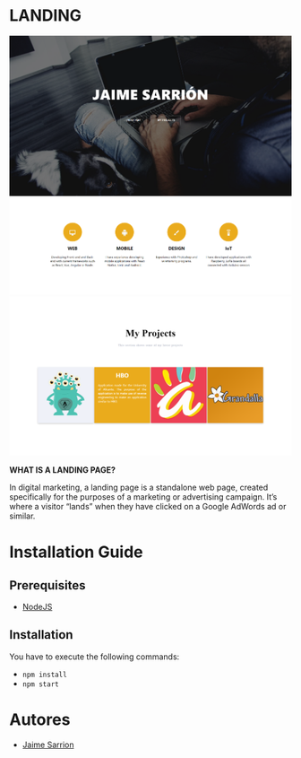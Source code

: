 # LANDING

<img src="https://github.com/JaimeSarrion/Landing/blob/master/landing/src/images/inicio.png">
<img src="https://github.com/JaimeSarrion/Landing/blob/master/landing/src/images/Competencias.png">
<img src="https://github.com/JaimeSarrion/Landing/blob/master/landing/src/images/misProyectos.png">



 **WHAT IS A LANDING PAGE?**
 
In digital marketing, a landing page is a standalone web page, created specifically for the purposes of a marketing or advertising campaign. It’s where a visitor “lands” when they have clicked on a Google AdWords ad or similar.

# Installation Guide

## Prerequisites

- [NodeJS](https://nodejs.org/es/download/)

## Installation

You have to execute the following commands:
- ``` npm install ```
- ``` npm start ``` 


# Autores

- [Jaime Sarrion](https://www.linkedin.com/in/jaime-sarrion-sahuquillo/)
